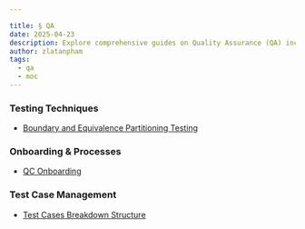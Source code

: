 ```yaml
---

title: § QA
date: 2025-04-23
description: Explore comprehensive guides on Quality Assurance (QA) including testing techniques, onboarding processes, and test case management to improve software quality and team efficiency.
author: zlatanpham
tags:
  - qa
  - moc
---
```


### Testing Techniques

- [Boundary and Equivalence Partitioning Testing](boundary-and-equivalence-partitioning-testing.md)

### Onboarding & Processes

- [QC Onboarding](qc-onboarding.md)

### Test Case Management

- [Test Cases Breakdown Structure](test-cases-breakdown-structure.md)
